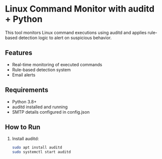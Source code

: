 # Linux Command Monitor with auditd + Python

This tool monitors Linux command executions using auditd and applies rule-based detection logic to alert on suspicious behavior.

## Features
- Real-time monitoring of executed commands
- Rule-based detection system
- Email alerts

## Requirements
- Python 3.8+
- auditd installed and running
- SMTP details configured in config.json

## How to Run
1. Install auditd:
   ```bash
   sudo apt install auditd
   sudo systemctl start auditd